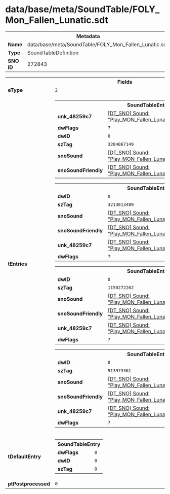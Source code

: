<h1>data/base/meta/SoundTable/FOLY_Mon_Fallen_Lunatic.sdt</h1><table><tr><th colspan="100%">Metadata</th></tr><tr><td><b>Name</b></td><td>data/base/meta/SoundTable/FOLY_Mon_Fallen_Lunatic.sdt</td></tr><tr><td><b>Type</b></td><td>SoundTableDefinition</td></tr><tr><td><b>SNO ID</b></td><td>272843</td></tr></table>

<table><tr><th colspan="100%">Fields</th></tr><tr><td><b>eType</b></td><td><code>2</code></td></tr><tr><td><b>tEntries</b></td><td><table><tr><th colspan="100%">SoundTableEntry</th></tr><tr><td><b>unk_48259c7</b></td><td><a href="..\Sound\Play_MON_Fallen_Lunatic_FOLY_Bodyfall_Wet_3P.snd">[DT_SNO] Sound: "Play_MON_Fallen_Lunatic_FOLY_Bodyfall_Wet_3P"</a></td></tr><tr><td><b>dwFlags</b></td><td><code>7</code></td></tr><tr><td><b>dwID</b></td><td><code>0</code></td></tr><tr><td><b>szTag</b></td><td><code>3284067149</code></td></tr><tr><td><b>snoSound</b></td><td><a href="..\Sound\Play_MON_Fallen_Lunatic_FOLY_Bodyfall_Wet_3P.snd">[DT_SNO] Sound: "Play_MON_Fallen_Lunatic_FOLY_Bodyfall_Wet_3P"</a></td></tr><tr><td><b>snoSoundFriendly</b></td><td><a href="..\Sound\Play_MON_Fallen_Lunatic_FOLY_Bodyfall_Wet_3P.snd">[DT_SNO] Sound: "Play_MON_Fallen_Lunatic_FOLY_Bodyfall_Wet_3P"</a></td></tr></table>


<table><tr><th colspan="100%">SoundTableEntry</th></tr><tr><td><b>dwID</b></td><td><code>0</code></td></tr><tr><td><b>szTag</b></td><td><code>3213013489</code></td></tr><tr><td><b>snoSound</b></td><td><a href="..\Sound\Play_MON_Fallen_Lunatic_Footsteps_Run_3P.snd">[DT_SNO] Sound: "Play_MON_Fallen_Lunatic_Footsteps_Run_3P"</a></td></tr><tr><td><b>snoSoundFriendly</b></td><td><a href="..\Sound\Play_MON_Fallen_Lunatic_Footsteps_Run_3P.snd">[DT_SNO] Sound: "Play_MON_Fallen_Lunatic_Footsteps_Run_3P"</a></td></tr><tr><td><b>unk_48259c7</b></td><td><a href="..\Sound\Play_MON_Fallen_Lunatic_Footsteps_Run_3P.snd">[DT_SNO] Sound: "Play_MON_Fallen_Lunatic_Footsteps_Run_3P"</a></td></tr><tr><td><b>dwFlags</b></td><td><code>7</code></td></tr></table>


<table><tr><th colspan="100%">SoundTableEntry</th></tr><tr><td><b>dwID</b></td><td><code>0</code></td></tr><tr><td><b>szTag</b></td><td><code>1150272262</code></td></tr><tr><td><b>snoSound</b></td><td><a href="..\Sound\Play_MON_Fallen_Lunatic_Footsteps_Run_3P.snd">[DT_SNO] Sound: "Play_MON_Fallen_Lunatic_Footsteps_Run_3P"</a></td></tr><tr><td><b>snoSoundFriendly</b></td><td><a href="..\Sound\Play_MON_Fallen_Lunatic_Footsteps_Run_3P.snd">[DT_SNO] Sound: "Play_MON_Fallen_Lunatic_Footsteps_Run_3P"</a></td></tr><tr><td><b>unk_48259c7</b></td><td><a href="..\Sound\Play_MON_Fallen_Lunatic_Footsteps_Run_3P.snd">[DT_SNO] Sound: "Play_MON_Fallen_Lunatic_Footsteps_Run_3P"</a></td></tr><tr><td><b>dwFlags</b></td><td><code>7</code></td></tr></table>


<table><tr><th colspan="100%">SoundTableEntry</th></tr><tr><td><b>dwID</b></td><td><code>0</code></td></tr><tr><td><b>szTag</b></td><td><code>913973361</code></td></tr><tr><td><b>snoSound</b></td><td><a href="..\Sound\Play_MON_Fallen_Lunatic_FOLY_Body_Slosh_Run_3P.snd">[DT_SNO] Sound: "Play_MON_Fallen_Lunatic_FOLY_Body_Slosh_Run_3P"</a></td></tr><tr><td><b>snoSoundFriendly</b></td><td><a href="..\Sound\Play_MON_Fallen_Lunatic_FOLY_Body_Slosh_Run_3P.snd">[DT_SNO] Sound: "Play_MON_Fallen_Lunatic_FOLY_Body_Slosh_Run_3P"</a></td></tr><tr><td><b>unk_48259c7</b></td><td><a href="..\Sound\Play_MON_Fallen_Lunatic_FOLY_Body_Slosh_Run_3P.snd">[DT_SNO] Sound: "Play_MON_Fallen_Lunatic_FOLY_Body_Slosh_Run_3P"</a></td></tr><tr><td><b>dwFlags</b></td><td><code>7</code></td></tr></table>


</td></tr><tr><td><b>tDefaultEntry</b></td><td><table><tr><th colspan="100%">SoundTableEntry</th></tr><tr><td><b>dwFlags</b></td><td><code>0</code></td></tr><tr><td><b>dwID</b></td><td><code>0</code></td></tr><tr><td><b>szTag</b></td><td><code>0</code></td></tr></table>

</td></tr><tr><td><b>ptPostprocessed</b></td><td><code>0</code></td></tr></table>

